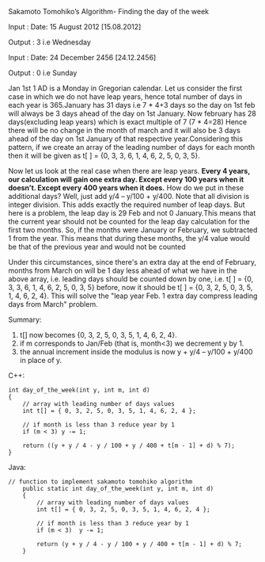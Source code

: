 Sakamoto Tomohiko’s Algorithm- Finding the day of the week

Input : Date: 15 August 2012 [15.08.2012]

Output : 3 i.e Wednesday

Input : Date: 24 December 2456 [24.12.2456]

Output : 0 i.e Sunday

Jan 1st 1 AD is a Monday in Gregorian calendar.
Let us consider the first case in which we do not have leap years, hence total number of days in each year is 365.January has 31 days i.e 7 * 4+3 days so the day on 1st feb will always be 3 days ahead of the day on 1st January. Now february has 28 days(excluding leap years) which is exact multiple of 7 (7 * 4=28) Hence there will be no change in the month of march and it will also be 3 days ahead of the day on 1st January of that respective year.Considering this pattern, if we create an array of the leading number of days for each month then it will be given as t[ ] = {0, 3, 3, 6, 1, 4, 6, 2, 5, 0, 3, 5}.

Now let us look at the real case when there are leap years. **Every 4 years, our calculation will gain one extra day. Except every 100 years when it doesn’t. Except every 400 years when it does.** How do we put in these additional days? Well, just add y/4 – y/100 + y/400. Note that all division is integer division. This adds exactly the required number of leap days. But here is a problem, the leap day is 29 Feb and not 0 January.This means that the current year should not be counted for the leap day calculation for the first two months. So, if the months were January or February, we subtracted 1 from the year. This means that during these months, the y/4 value would be that of the previous year and would not be counted

Under this circumstances, since there's an extra day at the end of February, months from March on will be 1 day less ahead of what we have in the above array, i.e. leading days should be counted down by one, i.e. t[ ] = {0, 3, 3, 6, 1, 4, 6, 2, 5, 0, 3, 5} before, now it should be t[ ] = {0, 3, 2, 5, 0, 3, 5, 1, 4, 6, 2, 4}. This will solve the "leap year Feb. 1 extra day compress leading days from March" problem.

Summary: 
1. t[] now becomes {0, 3, 2, 5, 0, 3, 5, 1, 4, 6, 2, 4}.
2. if m corresponds to Jan/Feb (that is, month<3) we decrement y by 1.
3. the annual increment inside the modulus is now y + y/4 – y/100 + y/400 in place of y.

C++: 
```
int day_of_the_week(int y, int m, int d) 
{ 
    // array with leading number of days values 
    int t[] = { 0, 3, 2, 5, 0, 3, 5, 1, 4, 6, 2, 4 }; 
      
    // if month is less than 3 reduce year by 1 
    if (m < 3) y -= 1; 
      
    return ((y + y / 4 - y / 100 + y / 400 + t[m - 1] + d) % 7); 
} 
```

Java:
```
// function to implement sakamoto tomohiko algorithm 
    public static int day_of_the_week(int y, int m, int d) 
    { 
        // array with leading number of days values 
        int t[] = { 0, 3, 2, 5, 0, 3, 5, 1, 4, 6, 2, 4 }; 
          
        // if month is less than 3 reduce year by 1 
        if (m < 3)  y -= 1; 
          
        return (y + y / 4 - y / 100 + y / 400 + t[m - 1] + d) % 7; 
    } 
```
